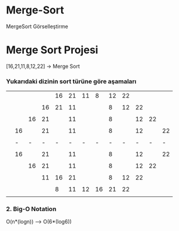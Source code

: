 # Merge-Sort
MergeSort Görselleştirme
# Merge Sort Projesi 

[16,21,11,8,12,22] -> Merge Sort 

###  Yukarıdaki dizinin sort türüne göre aşamaları 
|                                                 |  |  |  |  |  |  |  |  |  |  |  |  |
|-----------------------------------------------  |- |- |- |- |- |- |- |- |- |- |- |- |
|                                                 |  |  |  |16|21|11|8 |12|22|  |  |  |
|                                                 |  |  |  |  |  |  |  |  |  |  |  |  |
|                                                 |  |  |16|21|11|  |  |8 |12|22|  |  |
|                                                 |  |  |  |  |  |  |  |  |  |  |  |  |
|                                                 |  |16|21|  |11|  |  |8 |  |12|22|  |
|                                                 |  |  |  |  |  |  |  |  |  |  |  |  |
|                                                 |16|  |21|  |11|  |  |8 |  |12|  |22|
|                                                 |  |  |  |  |  |  |  |  |  |  |  |  |
|                                                 |- |- |- |- |- |- |- |- |- |- |- |- |
|                                                 |  |  |  |  |  |  |  |  |  |  |  |  |
|                                                 |16|  |21|  |11|  |  |8 |  |12|  |22|
|                                                 |  |  |  |  |  |  |  |  |  |  |  |  |
|                                                 |  |16|21|  |11|  |  |8 |  |12|22|  |
|                                                 |  |  |  |  |  |  |  |  |  |  |  |  |
|                                                 |  |  |11|16|21|  |  |8 |12|22|  |  |
|                                                 |  |  |  |  |  |  |  |  |  |  |  |  |
|                                                 |  |  |  |8 |11|12|16|21|22|  |  |  |
|                                                 |  |  |  |  |  |  |  |  |  |  |  |  |


### 2. Big-O Notation

O(n*(logn)) --> O(6*(log6))
